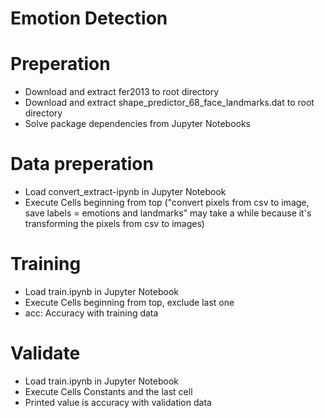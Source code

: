# Emotion Detection


# Preperation

  - Download and extract fer2013 to root directory
  - Download and extract shape_predictor_68_face_landmarks.dat to root directory
  - Solve package dependencies from Jupyter Notebooks

# Data preperation

 - Load convert_extract-ipynb in Jupyter Notebook
 - Execute Cells beginning from top ("convert pixels from csv to image, save labels = emotions and landmarks" may take a while because it's transforming the pixels from csv to images)
 
# Training

 - Load train.ipynb in Jupyter Notebook
 - Execute Cells beginning from top, exclude last one
 - acc: Accuracy with training data

# Validate

 - Load train.ipynb in Jupyter Notebook
 - Execute Cells Constants and the last cell
 - Printed value is accuracy with validation data